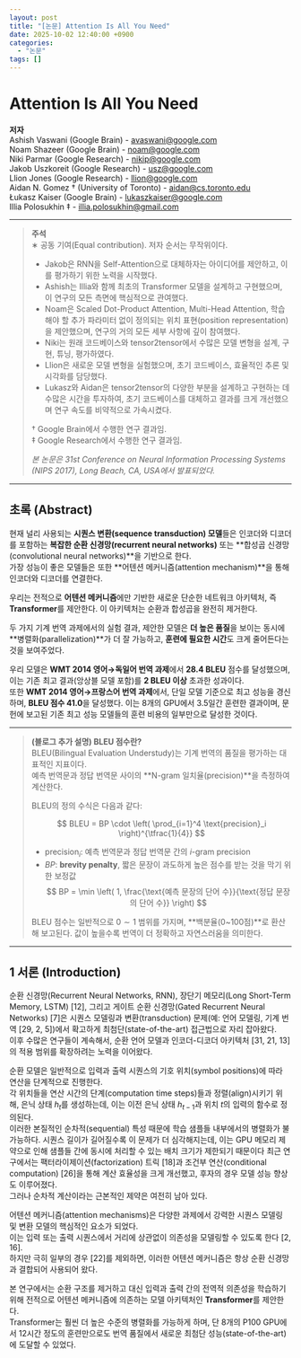 ```yaml
---
layout: post
title: "[논문] Attention Is All You Need"
date: 2025-10-02 12:40:00 +0900
categories:
  - "논문"
tags: []
---
```


# Attention Is All You Need  

**저자**  
Ashish Vaswani (Google Brain) - avaswani@google.com  
Noam Shazeer (Google Brain) - noam@google.com  
Niki Parmar (Google Research) - nikip@google.com  
Jakob Uszkoreit (Google Research) - usz@google.com  
Llion Jones (Google Research) - llion@google.com  
Aidan N. Gomez † (University of Toronto) - aidan@cs.toronto.edu  
Łukasz Kaiser (Google Brain) - lukaszkaiser@google.com  
Illia Polosukhin ‡ - illia.polosukhin@gmail.com  

---

> **주석**  
> ∗ 공동 기여(Equal contribution). 저자 순서는 무작위이다.  
> - Jakob은 RNN을 Self-Attention으로 대체하자는 아이디어를 제안하고, 이를 평가하기 위한 노력을 시작했다.  
> - Ashish는 Illia와 함께 최초의 Transformer 모델을 설계하고 구현했으며, 이 연구의 모든 측면에 핵심적으로 관여했다.  
> - Noam은 Scaled Dot-Product Attention, Multi-Head Attention, 학습해야 할 추가 파라미터 없이 정의되는 위치 표현(position representation)을 제안했으며, 연구의 거의 모든 세부 사항에 깊이 참여했다.  
> - Niki는 원래 코드베이스와 tensor2tensor에서 수많은 모델 변형을 설계, 구현, 튜닝, 평가하였다.  
> - Llion은 새로운 모델 변형을 실험했으며, 초기 코드베이스, 효율적인 추론 및 시각화를 담당했다.  
> - Lukasz와 Aidan은 tensor2tensor의 다양한 부분을 설계하고 구현하는 데 수많은 시간을 투자하여, 초기 코드베이스를 대체하고 결과를 크게 개선했으며 연구 속도를 비약적으로 가속시켰다.  
> 
> † Google Brain에서 수행한 연구 결과임.  
> ‡ Google Research에서 수행한 연구 결과임.  
> 
> *본 논문은 31st Conference on Neural Information Processing Systems (NIPS 2017), Long Beach, CA, USA에서 발표되었다.*

---

## 초록 (Abstract)  

현재 널리 사용되는 **시퀀스 변환(sequence transduction) 모델**들은 인코더와 디코더를 포함하는 **복잡한 순환 신경망(recurrent neural networks)** 또는 **합성곱 신경망(convolutional neural networks)**을 기반으로 한다.  
가장 성능이 좋은 모델들은 또한 **어텐션 메커니즘(attention mechanism)**을 통해 인코더와 디코더를 연결한다.  

우리는 전적으로 **어텐션 메커니즘**에만 기반한 새로운 단순한 네트워크 아키텍처, 즉 **Transformer**를 제안한다. 이 아키텍처는 순환과 합성곱을 완전히 제거한다.  

두 가지 기계 번역 과제에서의 실험 결과, 제안한 모델은 **더 높은 품질**을 보이는 동시에 **병렬화(parallelization)**가 더 잘 가능하고, **훈련에 필요한 시간**도 크게 줄어든다는 것을 보여주었다.  

우리 모델은 **WMT 2014 영어→독일어 번역 과제**에서 **28.4 BLEU** 점수를 달성했으며, 이는 기존 최고 결과(앙상블 모델 포함)를 **2 BLEU 이상** 초과한 성과이다.  
또한 **WMT 2014 영어→프랑스어 번역 과제**에서, 단일 모델 기준으로 최고 성능을 경신하며, **BLEU 점수 41.0**을 달성했다. 이는 8개의 GPU에서 3.5일간 훈련한 결과이며, 문헌에 보고된 기존 최고 성능 모델들의 훈련 비용의 일부만으로 달성한 것이다.  
  
---  

> **(블로그 추가 설명) BLEU 점수란?**  
> BLEU(Bilingual Evaluation Understudy)는 기계 번역의 품질을 평가하는 대표적인 지표이다.  
> 예측 번역문과 정답 번역문 사이의 **N-gram 일치율(precision)**을 측정하여 계산한다.  
> 
> BLEU의 정의 수식은 다음과 같다:  
> 
> $$
> BLEU = BP \cdot \left( \prod_{i=1}^4 \text{precision}_i \right)^{\tfrac{1}{4}}
> $$  
> 
> - $\text{precision}_i$: 예측 번역문과 정답 번역문 간의 $i$-gram precision  
> - $BP$: **brevity penalty**, 짧은 문장이 과도하게 높은 점수를 받는 것을 막기 위한 보정값  
>   $$
>   BP = \min \left( 1, \frac{\text{예측 문장의 단어 수}}{\text{정답 문장의 단어 수}} \right)
>   $$  
> 
> BLEU 점수는 일반적으로 $0 \sim 1$ 범위를 가지며, **백분율(0~100점)**로 환산해 보고된다. 값이 높을수록 번역이 더 정확하고 자연스러움을 의미한다.

---

## 1 서론 (Introduction)  

순환 신경망(Recurrent Neural Networks, RNN), 장단기 메모리(Long Short-Term Memory, LSTM) [12], 그리고 게이트 순환 신경망(Gated Recurrent Neural Networks) [7]은 시퀀스 모델링과 변환(transduction) 문제(예: 언어 모델링, 기계 번역 [29, 2, 5])에서 확고하게 최첨단(state-of-the-art) 접근법으로 자리 잡아왔다.  
이후 수많은 연구들이 계속해서, 순환 언어 모델과 인코더-디코더 아키텍처 [31, 21, 13]의 적용 범위를 확장하려는 노력을 이어왔다.  

순환 모델은 일반적으로 입력과 출력 시퀀스의 기호 위치(symbol positions)에 따라 연산을 단계적으로 진행한다.  
각 위치들을 연산 시간의 단계(computation time steps)들과 정렬(align)시키기 위해, 은닉 상태 $h_t$를 생성하는데, 이는 이전 은닉 상태 $h_{t-1}$과 위치 $t$의 입력의 함수로 정의된다.  
이러한 본질적인 순차적(sequential) 특성 때문에 학습 샘플들 내부에서의 병렬화가 불가능하다. 시퀀스 길이가 길어질수록 이 문제가 더 심각해지는데, 이는 GPU 메모리 제약으로 인해 샘플들 간에 동시에 처리할 수 있는 배치 크기가 제한되기 때문이다
최근 연구에서는 팩터라이제이션(factorization) 트릭 [18]과 조건부 연산(conditional computation) [26]을 통해 계산 효율성을 크게 개선했고, 후자의 경우 모델 성능 향상도 이루어졌다.  
그러나 순차적 계산이라는 근본적인 제약은 여전히 남아 있다.  

어텐션 메커니즘(attention mechanisms)은 다양한 과제에서 강력한 시퀀스 모델링 및 변환 모델의 핵심적인 요소가 되었다.  
이는 입력 또는 출력 시퀀스에서 거리에 상관없이 의존성을 모델링할 수 있도록 한다 [2, 16].  
하지만 극히 일부의 경우 [22]를 제외하면, 이러한 어텐션 메커니즘은 항상 순환 신경망과 결합되어 사용되어 왔다.  

본 연구에서는 순환 구조를 제거하고 대신 입력과 출력 간의 전역적 의존성을 학습하기 위해 전적으로 어텐션 메커니즘에 의존하는 모델 아키텍처인 **Transformer**를 제안한다.  
Transformer는 훨씬 더 높은 수준의 병렬화를 가능하게 하며, 단 8개의 P100 GPU에서 12시간 정도의 훈련만으로도 번역 품질에서 새로운 최첨단 성능(state-of-the-art)에 도달할 수 있었다.  
